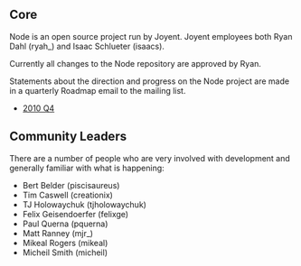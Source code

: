 ## Core

Node is an open source project run by Joyent. Joyent employees both Ryan Dahl (ryah_) and Isaac Schlueter (isaacs). 

Currently all changes to the Node repository are approved by Ryan. 

Statements about the direction and progress on the Node project are made in a quarterly Roadmap email to the mailing list.

* [2010 Q4](http://permalink.gmane.org/gmane.comp.lang.javascript.nodejs/14462)


## Community Leaders

There are a number of people who are very involved with development and generally familiar with what is happening:

* Bert Belder (piscisaureus)
* Tim Caswell (creationix)
* TJ Holowaychuk (tjholowaychuk)
* Felix Geisendoerfer (felixge) 
* Paul Querna (pquerna)
* Matt Ranney (mjr_)
* Mikeal Rogers (mikeal)
* Micheil Smith (micheil)
